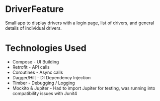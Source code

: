 # DriverFeature
Small app to display drivers with a login page, list of drivers, and general details of individual drivers.


# Technologies Used
- Compose - UI Building
- Retrofit - API calls
- Coroutines - Async calls
- Dagger/Hilt - DI Dependency Injection
- Timber - Debugging / Logging
- Mockito & Jupiter - Had to import Jupiter for testing, was running into compatibility issues with Junit4
